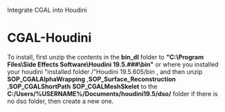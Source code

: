 Integrate CGAL into Houdini
# CGAL-Houdini
To install, first unzip the contents in the **bin_dl** folder to  **"C:\Program Files\Side Effects Software\Houdini 19.5.###\bin"** or where you installed your houdini "installed folder /"Houdini 19.5.605/bin , 
and then unzip **SOP_CGALAlphaWrapping** ,**SOP_Surface_Reconstruction** ,**SOP_CGALShortPath** **SOP_CGALMeshSkelet** to the **C:/Users/%USERNAME%/Documents/houdini19.5/dso/** folder if there is no dso folder, then create a new one.

  
